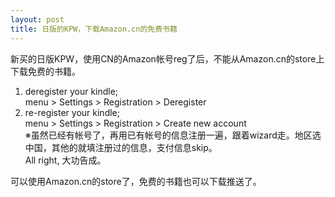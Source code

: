 ```yaml
---
layout: post
title: 日版的KPW，下载Amazon.cn的免费书籍
---
```


新买的日版KPW，使用CN的Amazon帐号reg了后，不能从Amazon.cn的store上下载免费的书籍。

1. deregister your kindle;  
menu > Settings > Registration > Deregister
2. re-register your kindle;  
menu > Settings > Registration > Create new account  
※虽然已经有帐号了，再用已有帐号的信息注册一遍，跟着wizard走。地区选中国，其他的就填注册过的信息，支付信息skip。  
All right, 大功告成。

可以使用Amazon.cn的store了，免费的书籍也可以下载推送了。
